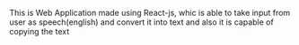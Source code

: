 This is Web Application made using React-js, whic is able to take input from user as speech(english) and convert it into text and also it is capable of copying the text
